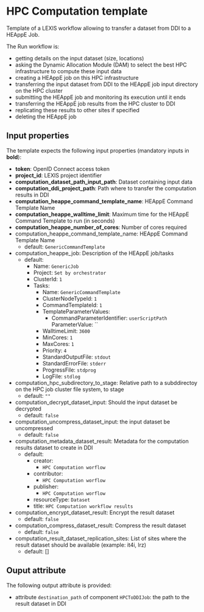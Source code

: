 # HPC Computation template

Template of a LEXIS workflow allowing to transfer a dataset from DDI to a HEAppE Job.

The Run workflow is:
* getting details on the input dataset (size, locations)
* asking the Dynamic Allocation Module (DAM) to select the best HPC infrastructure to compute these input data
* creating a HEAppE job on this HPC infrastructure
* transferring the input dataset from DDI to the HEAppE job input directory on the HPC cluster
* submitting the HEAppE job and monitoring its execution until it ends
* transferring the HEAppE job results from the HPC cluster to DDI
* replicating these results to other sites if specified
* deleting the HEAppE job

## Input properties

The template expects the following input properties (mandatory inputs in **bold**):
*  **token**: OpenID Connect access token
* **project_id**: LEXIS project identifier
* **computation_dataset_path_input_path**: Dataset containing input data
* **computation_ddi_project_path**: Path where to transfer the computation results in DDI
* **computation_heappe_command_template_name**: HEAppE Command Template Name
* **computation_heappe_walltime_limit**: Maximum time for the HEAppE Command Template to run (in seconds)
* **computation_heappe_number_of_cores**: Number of cores required
* computation_heappe_command_template_name: HEAppE Command Template Name
  * default: `GenericCommandTemplate`
* computation_heappe_job: Description of the HEAppE job/tasks
  * default:
    * Name: `GenericJob`
    * Project: `Set by orchestrator`
    * ClusterId: `1`
    * Tasks:
      * Name: `GenericCommandTemplate`
      * ClusterNodeTypeId: `1`
      * CommandTemplateId: `1`
      * TemplateParameterValues:
        * CommandParameterIdentifier: `userScriptPath`
          ParameterValue: ``
      * WalltimeLimit: `3600`
      * MinCores: `1`
      * MaxCores: `1`
      * Priority: `4`
      * StandardOutputFile: `stdout`
      * StandardErrorFile: `stderr`
      * ProgressFile: `stdprog`
      * LogFile: `stdlog`
* computation_hpc_subdirectory_to_stage: Relative path to a subddirectoy on the HPC job cluster file system, to stage
  * default: `""`
* computation_decrypt_dataset_input: Should the input dataset be decrypted
  * default: `false`
* computation_uncompress_dataset_input: the input dataset be uncompressed
  * default: `false`
* computation_metadata_dataset_result: Metadata for the computation results dataset to create in DDI
  * default:
    * creator:
      * `HPC Computation worflow`
    * contributor:
      * `HPC Computation worflow`
    * publisher:
      * `HPC Computation worflow`
    * resourceType: `Dataset`
    * title: `HPC Computation workflow results`
* computation_encrypt_dataset_result: Encrypt the result dataset
  * default: `false`
* computation_compress_dataset_result: Compress the result dataset
  * default: `false`
* computation_result_dataset_replication_sites: List of sites where the result dataset should be available (example: it4i, lrz)
  * default: []

## Ouput attribute

The following output attribute is provided:
* attribute `destination_path` of component `HPCToDDIJob`: the path to the result dataset in DDI
